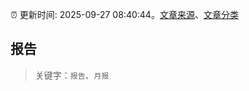 :alarm_clock: 更新时间: 2025-09-27 08:40:44。[文章来源](/README.md)、[文章分类](/TAGS.md)

## 报告


> 关键字：`报告`、`月报`



